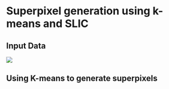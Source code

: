 # Superpixel generation using k-means and SLIC

## Input Data
<img src="https://github.com/jayesh68/SLIC-Superpixels-Kmeans/blob/main/Data/k-meaninp1.png"/>

## Using K-means to generate superpixels

